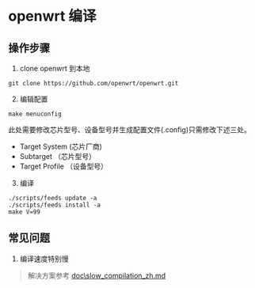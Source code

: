 # openwrt 编译

## 操作步骤
1. clone openwrt 到本地
``` shell
git clone https://github.com/openwrt/openwrt.git
```
2. 编辑配置
``` shell
make menuconfig
```
此处需要修改芯片型号、设备型号并生成配置文件(.config)只需修改下述三处。<br>
- Target System (芯片厂商)
- Subtarget （芯片型号）
- Target Profile （设备型号）
3. 编译 
``` shell
./scripts/feeds update -a
./scripts/feeds install -a
make V=99
```

## 常见问题
1. 编译速度特别慢
> 解决方案参考 [doc\slow_compilation_zh.md](doc\slow_compilation_zh.md)
